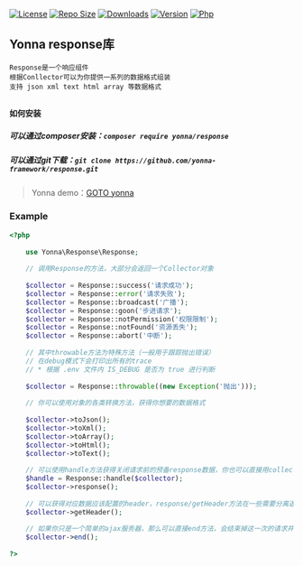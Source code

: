 [![License](https://img.shields.io/github/license/yonna-framework/response.svg)](https://packagist.org/packages/yonna/response)
[![Repo Size](https://img.shields.io/github/repo-size/yonna-framework/response.svg)](https://packagist.org/packages/yonna/response)
[![Downloads](https://img.shields.io/packagist/dm/yonna/response.svg)](https://packagist.org/packages/yonna/response)
[![Version](https://img.shields.io/github/release/yonna-framework/response.svg)](https://packagist.org/packages/yonna/response)
[![Php](https://img.shields.io/packagist/php-v/yonna/response.svg)](https://packagist.org/packages/yonna/response)

## Yonna response库

```
Response是一个响应组件
根据Conllector可以为你提供一系列的数据格式组装
支持 json xml text html array 等数据格式
```

## 

#### 如何安装

##### 可以通过composer安装：`composer require yonna/response`

##### 可以通过git下载：`git clone https://github.com/yonna-framework/response.git`

> Yonna demo：[GOTO yonna](https://github.com/yonna-framework/yonna)

### Example

```php
<?php
    
    use Yonna\Response\Response;
    
    // 调用Response的方法，大部分会返回一个Collector对象
    
    $collector = Response::success('请求成功');
    $collector = Response::error('请求失败');
    $collector = Response::broadcast('广播');
    $collector = Response::goon('步进请求');
    $collector = Response::notPermission('权限限制');
    $collector = Response::notFound('资源丢失');
    $collector = Response::abort('中断');
    
    // 其中throwable方法为特殊方法（一般用于跟踪抛出错误）
    // 在debug模式下会打印出所有的trace
    // * 根据 .env 文件内 IS_DEBUG 是否为 true 进行判断
    
    $collector = Response::throwable((new Exception('抛出')));
    
    // 你可以使用对象的各类转换方法，获得你想要的数据格式
    
    $collector->toJson();
    $collector->toXml();
    $collector->toArray();
    $collector->toHtml();
    $collector->toText();
    
    // 可以使用handle方法获得关闭请求前的预备response数据，你也可以直接用collector来获取
    $handle = Response::handle($collector);
    $collector->response();
    
    // 可以获得对应数据应该配置的header，response/getHeader方法在一些需要分离返回请求的场景十分有用，如swoole
    $collector->getHeader();
    
    // 如果你只是一个简单的ajax服务器，那么可以直接end方法，会结束掉这一次的请求并给客户端返回相应的数据
    $collector->end();
    
?>
```
